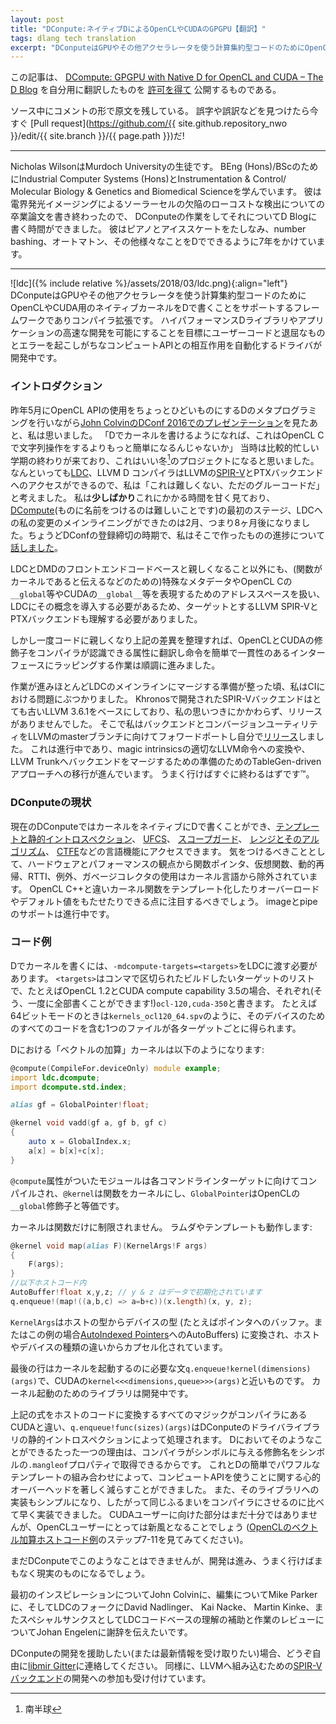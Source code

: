 ```yaml
---
layout: post
title: "DConpute:ネイティブDによるOpenCLやCUDAのGPGPU【翻訳】"
tags: dlang tech translation 
excerpt: "DConputeはGPUやその他アクセラレータを使う計算集約型コードのためにOpenCLやCUDA用のネイティブカーネルをDで書くことをサポートするフレームワークでありコンパイラ拡張です。"
---
```


この記事は、
[DCompute: GPGPU with Native D for OpenCL and CUDA – The D Blog](https://dlang.org/blog/2017/07/17/dcompute-gpgpu-with-native-d-for-opencl-and-cuda/)
を自分用に翻訳したものを
[許可を得て](http://dlang.org/blog/2017/06/16/life-in-the-fast-lane/#comment-1631)
公開するものである。

ソース中にコメントの形で原文を残している。
誤字や誤訳などを見つけたら今すぐ
[Pull request](https://github.com/{{ site.github.repository_nwo }}/edit/{{ site.branch }}/{{ page.path }})だ!

---

<!-- _Nicholas Wilson is a student at Murdoch University, studying for his BEng (Hons)/BSc in Industrial Computer Systems (Hons) and Instrumentation & Control/ Molecular Biology & Genetics and Biomedical Science. He just finished his thesis on low-cost defect detection of solar cells by electroluminescence imaging, which gives him time to work on DCompute and write about it for the D Blog. He plays the piano, ice skates, and has spent 7 years putting D to use on number bashing, automation, and anything else that he could make a computer do for him._ -->

Nicholas WilsonはMurdoch Universityの生徒です。
BEng (Hons)/BScのためにIndustrial Computer Systems (Hons)とInstrumentation & Control/ Molecular Biology & Genetics and Biomedical Scienceを学んでいます。
彼は電界発光イメージングによるソーラーセルの欠陥のローコストな検出についての卒業論文を書き終わったので、
DConputeの作業をしてそれについてD Blogに書く時間ができました。
彼はピアノとアイススケートをたしなみ、number bashing、オートマトン、その他様々なことをDでできるように7年をかけています。

---

<!-- ![](https://i1.wp.com/dlang.org/blog/wp-content/uploads/2017/07/ldc.png?resize=160%2C160) -->
<!-- DCompute is a framework and compiler extension to support writing native kernels for OpenCL and CUDA in D to utilise GPUs and other accelerators for computationally intensive code. In development are drivers to automate the interactions between user code and the tedious and error prone compute APIs with the goal of enabling the rapid development of high performance D libraries and applications. -->

![ldc]({% include relative %}/assets/2018/03/ldc.png){:align="left"}
DConputeはGPUやその他アクセラレータを使う計算集約型コードのためにOpenCLやCUDA用のネイティブカーネルをDで書くことをサポートするフレームワークでありコンパイラ拡張です。
ハイパフォーマンスDライブラリやアプリケーションの高速な開発を可能にすることを目標にユーザーコードと退屈なものとエラーを起こしがちなコンピュートAPIとの相互作用を自動化するドライバが開発中です。

<!-- ### Introduction -->

### イントロダクション

<!-- After watching [John Colvin’s DConf 2016 presentation](http://dconf.org/2016/talks/colvin.html) in May of last year on using D’s metaprogramming to make the OpenCL API marginally less horrible to use, I thought, “This would be so much easier to do if we were able to write kernels in D, rather than doing string manipulations in OpenCL C”. At the time, I was coming up to the end of a rather busy semester and thought that would make a good winter[\[1\]](#fnote) project. After all, [LDC](https://github.com/ldc-developers/ldc), the LLVM D Compiler, has access to LLVM’s [SPIR-V](https://github.com/thewilsonator/llvm-target-spirv) and PTX backends, and I thought, “It can’t be too hard, its only glue code”. I _slightly_ underestimated the time it would take, finishing the first stage of [DCompute](http://github.com/libmir/dcompute) (because naming things is hard), mainlining the changes I made to LDC at the end of February, eight months later — just in time for the close of submissions to DConf, where I gave a [talk](http://dconf.org/2017/talks/wilson.html) on the progress I had made. -->

昨年5月にOpenCL APIの使用をちょっとひどいものにするDのメタプログラミングを行いながら[John ColvinのDConf 2016でのプレゼンテーション](http://dconf.org/2016/talks/colvin.html)を見たあと、私は思いました。
「Dでカーネルを書けるようになれば、これはOpenCL Cで文字列操作をするよりもっと簡単になるんじゃないか」
当時は比較的忙しい学期の終わりが来ており、これはいい冬[^1]のプロジェクトになると思いました。
なんといっても[LDC](https://github.com/ldc-developers/ldc)、LLVM D コンパイラはLLVMの[SPIR-V](https://github.com/thewilsonator/llvm-target-spirv)とPTXバックエンドへのアクセスができるので、私は「これは難しくない、ただのグルーコードだ」と考えました。
私は**少しばかり**これにかかる時間を甘く見ており、[DCompute](http://github.com/libmir/dcompute)(ものに名前をつけるのは難しいことです)の最初のステージ、LDCへの私の変更のメインライニングができたのは2月、つまり8ヶ月後になりました。ちょうどDConfの登録締切の時期で、私はそこで作ったものの進捗について[話しました](http://dconf.org/2017/talks/wilson.html)。

[^1]: 南半球

<!-- Apart from familiarising myself with the LDC and DMD front-end codebases, I also had to understand the LLVM SPIR-V and PTX backends that I was trying to target, because they require the use of special metadata (for e.g. denoting a function is a kernel) and address spaces, used to represent __g`lobal` & friends in OpenCL C and _`_global__` & friends in CUDA, and introduce these concepts into LDC. -->

LDCとDMDのフロントエンドコードベースと親しくなること以外にも、(関数がカーネルであると伝えるなどのための)特殊なメタデータやOpenCL Cの`__global`等やCUDAの`__global__`等を表現するためのアドレススペースを扱い、LDCにその概念を導入する必要があるため、ターゲットとするLLVM SPIR-VとPTXバックエンドも理解する必要がありました。

<!-- But once I was familiar with the code and had sorted the above discrepancies, it was mostly smooth sailing translating the OpenCL and CUDA modifiers into compiler-recognised attributes and wrapping the intrinsics into an easy to use and consistent interface. -->

しかし一度コードに親しくなり上記の差異を整理すれば、OpenCLとCUDAの修飾子をコンパイラが認識できる属性に翻訳し命令を簡単で一貫性のあるインターフェースにラッピングする作業は順調に進みました。

<!-- When it was all working and almost ready to merge into mainline LDC, I hit a bit of a snag with regards to CI: the SPIR-V backend that was being developed by Khronos was based on the quite old LLVM 3.6.1 and, despite my suggestions, did not have any releases. So I forward ported the backend and the conversion utility to the master branch of LLVM and made a [release](https://github.com/thewilsonator/llvm/releases) myself. Still in progress on this front are converting magic intrinsics to proper LLVM intrinsics and transitioning to a TableGen-driven approach for the backend in preparation for merging the backend into LLVM Trunk. This should hopefully be done soon™. -->

作業が進みほとんどLDCのメインラインにマージする準備が整った頃、私はCIにおける問題にぶつかりました。
Khronosで開発されたSPIR-Vバックエンドはとても古いLLVM 3.6.1をベースにしており、私の思いつきにかかわらず、リリースがありませんでした。
そこで私はバックエンドとコンバージョンユーティリティをLLVMのmasterブランチに向けてフォワードポートし自分で[リリース](https://github.com/thewilsonator/llvm/releases)しました。
これは進行中であり、magic intrinsicsの適切なLLVM命令への変換や、LLVM Trunkへバックエンドをマージするための準備のためのTableGen-drivenアプローチへの移行が進んでいます。
うまく行けばすぐに終わるはずです™。

<!-- ### Current state of DCompute -->

### DConputeの現状

<!-- With the current state of DCompute we are able to write kernels natively in D and have access to most of its language-defining features like [templates & static introspection](https://tour.dlang.org/tour/en/basics/templates), [UFCS](https://tour.dlang.org/tour/en/gems/uniform-function-call-syntax-ufcs), [scope guards](https://tour.dlang.org/tour/en/gems/scope-guards), [ranges & algorithms](https://tour.dlang.org/tour/en/gems/range-algorithms) and [CTFE](https://tour.dlang.org/tour/en/gems/compile-time-function-evaluation-ctfe). Notably missing, for hardware and performance reasons, are those features commonly excluded in kernel languages, like function pointers, virtual functions, dynamic recursion, RTTI, exceptions and the use of the garbage collector. Note that unlike OpenCL C++ we allow kernel functions to be templated and have overloads and default values. Still in development is support for images and pipes. -->

現在のDConputeではカーネルをネイティブにDで書くことができ、[テンプレートと静的イントロスペクション](https://tour.dlang.org/tour/ja/basics/templates)、
[UFCS](https://tour.dlang.org/tour/ja/gems/uniform-function-call-syntax-ufcs)、
[スコープガード](https://tour.dlang.org/tour/ja/gems/scope-guards)、
[レンジとそのアルゴリズム](https://tour.dlang.org/tour/ja/gems/range-algorithms)、
[CTFE](https://tour.dlang.org/tour/en/gems/compile-time-function-evaluation-ctfe)などの言語機能にアクセスできます。
気をつけるべきこととして、ハードウェアとパフォーマンスの観点から関数ポインタ、仮想関数、動的再帰、RTTI、例外、ガベージコレクタの使用はカーネル言語から除外されています。
OpenCL C++と違いカーネル関数をテンプレート化したりオーバーロードやデフォルト値をもたせたりできる点に注目するべきでしょう。
imageとpipeのサポートは進行中です。

<!-- ### Example code -->

### コード例

<!-- To write kernels in D, we need to pass `-mdcompute-targets=<targets>` to LDC, where `<targets>` is a comma-separated list of the desired targets to build for, e.g. `ocl-120,cuda-350` for OpenCL 1.2 and CUDA compute capability 3.5, respectively (yes, we can do them all at once!). We get one file for each target, e.g. `kernels_ocl120_64.spv`, when built in 64-bit mode, which contains all of the code for that device. -->

Dでカーネルを書くには、`-mdcompute-targets=<targets>`をLDCに渡す必要があります。
`<targets>`はコンマで区切られたビルドしたいターゲットのリストで、たとえばOpenCL 1.2とCUDA compute capability 3.5の場合、それぞれ(そう、一度に全部書くことができます!)`ocl-120,cuda-350`と書きます。
たとえば64ビットモードのときは`kernels_ocl120_64.spv`のように、そのデバイスのためのすべてのコードを含む1つのファイルが各ターゲットごとに得られます。

<!-- The `vector add` kernel in D is: -->

Dにおける「ベクトルの加算」カーネルは以下のようになります:

```d
@compute(CompileFor.deviceOnly) module example;
import ldc.dcompute;
import dcompute.std.index;

alias gf = GlobalPointer!float;

@kernel void vadd(gf a, gf b, gf c) 
{
	auto x = GlobalIndex.x;
	a[x] = b[x]+c[x];
}
```


<!-- Modules marked with the `@compute` attribute are compiled for each of the command line targets, `@kernel` makes a function a kernel, and `GlobalPointer` is the equivalent of the `__global` qualifier in OpenCL. -->

`@compute`属性がついたモジュールは各コマンドラインターゲットに向けてコンパイルされ、`@kernel`は関数をカーネルにし、`GlobalPointer`はOpenCLの`__global`修飾子と等価です。

<!-- Kernels are not restricted to just functions — lambdas & tamplates also work: -->

カーネルは関数だけに制限されません。
ラムダやテンプレートも動作します:

<!-- ```d
@kernel void map(alias F)(KernelArgs!F args)
{
    F(args);
}
//In host code
AutoBuffer!float x,y,z; // y & z initialised with data
q.enqueue!(map!((a,b,c) => a=b+c))(x.length)(x, y, z);
``` -->

```d
@kernel void map(alias F)(KernelArgs!F args)
{
    F(args);
}
//以下ホストコード内
AutoBuffer!float x,y,z; // y & z はデータで初期化されています
q.enqueue!(map!((a,b,c) => a=b+c))(x.length)(x, y, z);
```

<!-- Where `KernelArgs` translates host types to device types (e.g. buffers to pointers or, as in this example, AutoBuffers to [AutoIndexed Pointers](https://github.com/libmir/dcompute/blob/master/source/dcompute/std/index.d#L298)) so that we encapsulate the differences in the host and device types. -->

`KernelArgs`はホストの型からデバイスの型
(たとえばポインタへのバッファ。またはこの例の場合[AutoIndexed Pointers](https://github.com/libmir/dcompute/blob/master/source/dcompute/std/index.d#L298)へのAutoBuffers)
に変換され、ホストやデバイスの種類の違いからカプセル化されています。

<!-- The last line is the expected syntax for launching kernels, `q.enqueue!kernel(dimensions)(args)`, akin to CUDA’s `kernel<<<dimensions,queue>>>(args)`. The libraries for launching kernels are in development. -->

最後の行はカーネルを起動するのに必要な文`q.enqueue!kernel(dimensions)(args)`で、CUDAの`kernel<<<dimensions,queue>>>(args)`と近いものです。
カーネル起動のためのライブラリは開発中です。

<!-- Unlike CUDA, where all the magic for transforming the above expression into code on the host lies in the compiler, `q.enqueue!func(sizes)(args)` will be processed by static introspection of the driver library of DCompute.   -->
<!-- The sole reason we can do this in D is that we are able to query the mangled name the compiler will give to a symbol via the symbol’s `.mangleof` property. This, in combination with D’s easy to use and powerful templates, means we can significantly reduce the mental overhead associated with using the compute APIs. Also, implementing this in the library will be much simpler, and therefore faster to implement, than putting the same behaviour in the compiler. While this may not seem much for CUDA users, this will be a breath of fresh air to OpenCL users (just look at the [OpenCL vector add host code example](http://www.heterogeneouscompute.org/wordpress/wp-content/uploads/2011/06/Chapter2.txt) steps 7-11). -->

上記の式をホストのコードに変換するすべてのマジックがコンパイラにあるCUDAと違い、`q.enqueue!func(sizes)(args)`はDConputeのドライバライブラリの静的イントロスペクションによって処理されます。
Dにおいてそのようなことができるたった一つの理由は、コンパイラがシンボルに与える修飾名をシンボルの`.mangleof`プロパティで取得できるからです。
これとDの簡単でパワフルなテンプレートの組み合わせによって、コンピュートAPIを使うことに関する心的オーバーヘッドを著しく減らすことができました。
また、そのライブラリへの実装もシンプルになり、したがって同じふるまいをコンパイラにさせるのに比べて早く実装できました。
CUDAユーザーに向けた部分はまだ十分ではありませんが、OpenCLユーザーにとっては新風となることでしょう
([OpenCLのベクトル加算ホストコード例](http://www.heterogeneouscompute.org/wordpress/wp-content/uploads/2011/06/Chapter2.txt)のステップ7-11を見てみてください)。

<!-- While you cant do that just yet in DCompute, development should start to progress quickly and hopefully become a reality soon. -->

まだDConputeでこのようなことはできませんが、開発は進み、うまく行けばまもなく現実のものになるでしょう。

<!-- I would like to thank John Colvin for the initial inspiration, Mike Parker for editing, and the LDC folks, David Nadlinger, Kai Nacke, Martin Kinke, with a special thanks to Johan Engelen, for their help with understanding the LDC codebase and reviewing my work. -->

最初のインスピレーションについてJohn Colvinに、編集についてMike Parkerに、そしてLDCのフォークにDavid Nadlinger、 Kai Nacke、 Martin Kinke、またスペシャルサンクスとしてLDCコードベースの理解の補助と作業のレビューについてJohan Engelenに謝辞を伝えたいです。

<!-- If you would like to help develop DCompute (or be kept in the loop), feel free to drop a line at the [libmir Gitter](https://gitter.im/libmir/public). Similarly, any efforts preparing the [SPIR-V](https://github.com/thewilsonator/llvm) [backend](https://github.com/thewilsonator/llvm-target-spirv) for inclusion into LLVM are also greatly appreciated. -->

DConputeの開発を援助したい(または最新情報を受け取りたい)場合、どうぞ自由に[libmir Gitter](https://gitter.im/libmir/public)に連絡してください。
同様に、LLVMへ組み込むための[SPIR-V](https://github.com/thewilsonator/llvm) [バックエンド](https://github.com/thewilsonator/llvm-target-spirv)の開発への参加も受け付けています。
